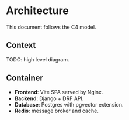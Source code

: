 # Architecture

This document follows the C4 model.

## Context

TODO: high level diagram.

## Container

- **Frontend**: Vite SPA served by Nginx.
- **Backend**: Django + DRF API.
- **Database**: Postgres with pgvector extension.
- **Redis**: message broker and cache.
